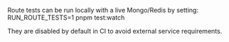 Route tests can be run locally with a live Mongo/Redis by setting:
RUN_ROUTE_TESTS=1 pnpm test:watch

They are disabled by default in CI to avoid external service requirements.

